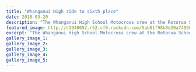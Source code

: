 ```yaml
---
title: "Whanganui High ride to sixth place"
date: 2018-03-20
description: "The Whanganui High School Motocross crew at the Rotorua Schools event, 16 & 17 March 2018..."
featured_image: http://c1940652.r52.cf0.rackcdn.com/5ab01f98b8d39a7499000daa/WHS-crew-at-Rotorua-Schools-events-19-March.jpg
excerpt: "The Whanganui High School Motocross crew at the Rotorua Schools event, 16 and 17 March 2018."
gallery_image_1: 
gallery_image_2: 
gallery_image_3: 
gallery_image_4: 
gallery_image_5: 
---
```

